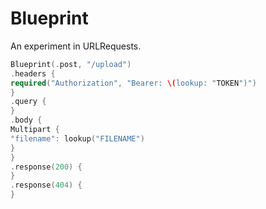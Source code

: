 # Blueprint

An experiment in URLRequests.

```swift
Blueprint(.post, "/upload")
.headers {
required("Authorization", "Bearer: \(lookup: "TOKEN")")
}
.query {
}
.body {
Multipart {
"filename": lookup("FILENAME")
}
}
.response(200) {
}
.response(404) {
}
```
